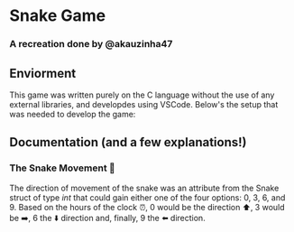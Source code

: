 # Snake Game
### A recreation done by @akauzinha47

## Enviorment

This game was written purely on the C language without the use of any external libraries, and developdes using VSCode. 
Below's the setup that was needed to develop the game:

## Documentation (and a few explanations!)

### The Snake Movement :snake:

The direction of movement of the snake was an attribute from the Snake struct of type _int_ that could gain either one of the four options: 0, 3, 6, and 9.
Based on the hours of the clock :alarm_clock:, 0 would be the direction :arrow_up:, 3 would be :arrow_right:, 6 the :arrow_down: direction and, finally, 9 the :arrow_left: direction.
